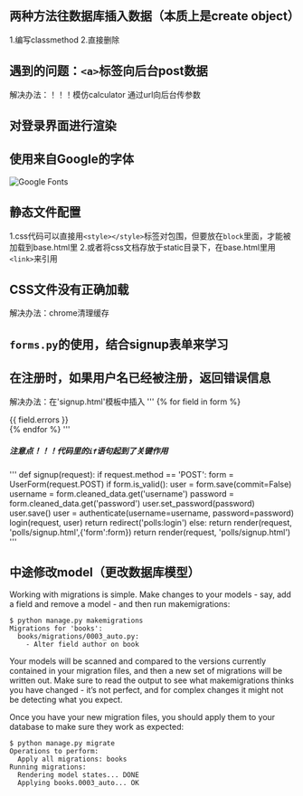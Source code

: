 ## 两种方法往数据库插入数据（本质上是create object）
1.编写classmethod
2.直接删除

## 遇到的问题：`<a>`标签向后台post数据
解决办法：！！！模仿calculator 通过url向后台传参数

## 对登录界面进行渲染

## 使用来自Google的字体
![Google Fonts](https://fonts.google.com/)
## 静态文件配置
1.css代码可以直接用`<style></style>`标签对包围，但要放在`block`里面，才能被加载到base.html里
2.或者将css文档存放于static目录下，在base.html里用`<link>`来引用

## CSS文件没有正确加载
解决办法：chrome清理缓存

## `forms.py`的使用，结合signup表单来学习

## 在注册时，如果用户名已经被注册，返回错误信息
解决办法：在'signup.html'模板中插入
'''
{% for field in form %}   
    <div class="form-group">
        <span class="text-danger">{{ field.errors }}</span>
    </div>
{% endfor %}
'''
##### 注意点！！！代码里的`if`语句起到了关键作用
'''
def signup(request):
    if request.method == 'POST':
        form = UserForm(request.POST)
        if form.is_valid():
            user = form.save(commit=False)
            username = form.cleaned_data.get('username')
            password = form.cleaned_data.get('password')
            user.set_password(password)
            user.save()
            user = authenticate(username=username, password=password)
            login(request, user)
            return redirect('polls:login')
        else:
            return render(request, 'polls/signup.html',{'form':form})
    return render(request, 'polls/signup.html')
'''

## 中途修改model（更改数据库模型）
Working with migrations is simple. Make changes to your models - say, add a field and remove a model - and then run makemigrations:
```
$ python manage.py makemigrations
Migrations for 'books':
  books/migrations/0003_auto.py:
    - Alter field author on book
```
Your models will be scanned and compared to the versions currently contained in your migration files, and then a new set of migrations will be written out. Make sure to read the output to see what makemigrations thinks you have changed - it’s not perfect, and for complex changes it might not be detecting what you expect.

Once you have your new migration files, you should apply them to your database to make sure they work as expected:
```
$ python manage.py migrate
Operations to perform:
  Apply all migrations: books
Running migrations:
  Rendering model states... DONE
  Applying books.0003_auto... OK
```
